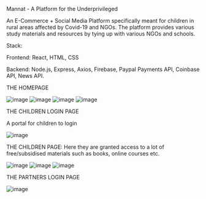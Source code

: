 Mannat - A Platform for the Underprivileged

An E-Commerce + Social Media Platform specifically meant for children in rural
areas affected by Covid-19 and NGOs. The platform provides various study materials and
resources by tying up with various NGOs and schools.

Stack:

  Frontend: React, HTML, CSS
  
  Backend:  Node.js, Express, Axios, Firebase, Paypal Payments API, Coinbase API, News API.
  
  THE HOMEPAGE
  
  ![image](https://user-images.githubusercontent.com/72697334/136288423-7937bb85-7740-43b8-b05e-0142b54dfd20.png)
![image](https://user-images.githubusercontent.com/72697334/136288437-05e689b2-476a-4c91-baaf-f972ed824899.png)
![image](https://user-images.githubusercontent.com/72697334/136288451-839b1307-f2b0-4919-9121-8c8c4e54cf37.png)
![image](https://user-images.githubusercontent.com/72697334/136288454-f790dc3d-bbad-4975-997f-d39d8c400ae9.png)

THE CHILDREN LOGIN PAGE
  
  A portal for children to login

![image](https://user-images.githubusercontent.com/72697334/136288538-a2360339-48d8-4998-a101-a6094215044c.png)

THE CHILDREN PAGE:
  Here they are granted access to a lot of free/subsidised materials such as books, online courses etc.
  
  ![image](https://user-images.githubusercontent.com/72697334/136289178-4e6e218b-b474-445d-899a-aef89e852c97.png)
![image](https://user-images.githubusercontent.com/72697334/136289201-7addab99-29cb-46c3-9b87-2336a4833605.png)
![image](https://user-images.githubusercontent.com/72697334/136289305-31324c8e-884d-4ea6-bbdd-28e3ad053a87.png)




THE PARTNERS LOGIN PAGE

![image](https://user-images.githubusercontent.com/72697334/136288586-5a93fbc0-2e99-44c7-a508-b665137e21de.png)


